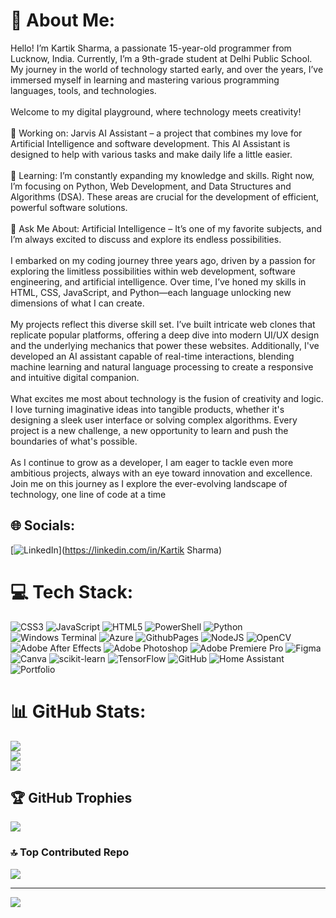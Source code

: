 # 💫 About Me:
Hello! I’m Kartik Sharma, a passionate 15-year-old programmer from Lucknow, India. Currently, I’m a 9th-grade student at Delhi Public School. My journey in the world of technology started early, and over the years, I’ve immersed myself in learning and mastering various programming languages, tools, and technologies.<br><br>Welcome to my digital playground, where technology meets creativity!<br><br>🔭 Working on: Jarvis AI Assistant – a project that combines my love for Artificial Intelligence and software development. This AI Assistant is designed to help with various tasks and make daily life a little easier.<br><br>🌱 Learning: I’m constantly expanding my knowledge and skills. Right now, I’m focusing on Python, Web Development, and Data Structures and Algorithms (DSA). These areas are crucial for the development of efficient, powerful software solutions.<br><br>💬 Ask Me About: Artificial Intelligence – It’s one of my favorite subjects, and I’m always excited to discuss and explore its endless possibilities.<br><br>I embarked on my coding journey three years ago, driven by a passion for exploring the limitless possibilities within web development, software engineering, and artificial intelligence. Over time, I’ve honed my skills in HTML, CSS, JavaScript, and Python—each language unlocking new dimensions of what I can create.<br><br>My projects reflect this diverse skill set. I’ve built intricate web clones that replicate popular platforms, offering a deep dive into modern UI/UX design and the underlying mechanics that power these websites. Additionally, I've developed an AI assistant capable of real-time interactions, blending machine learning and natural language processing to create a responsive and intuitive digital companion.<br><br>What excites me most about technology is the fusion of creativity and logic. I love turning imaginative ideas into tangible products, whether it's designing a sleek user interface or solving complex algorithms. Every project is a new challenge, a new opportunity to learn and push the boundaries of what's possible.<br><br>As I continue to grow as a developer, I am eager to tackle even more ambitious projects, always with an eye toward innovation and excellence. Join me on this journey as I explore the ever-evolving landscape of technology, one line of code at a time


## 🌐 Socials:
[![LinkedIn](https://img.shields.io/badge/LinkedIn-%230077B5.svg?logo=linkedin&logoColor=white)](https://linkedin.com/in/Kartik Sharma) 

# 💻 Tech Stack:
![CSS3](https://img.shields.io/badge/css3-%231572B6.svg?style=for-the-badge&logo=css3&logoColor=white) ![JavaScript](https://img.shields.io/badge/javascript-%23323330.svg?style=for-the-badge&logo=javascript&logoColor=%23F7DF1E) ![HTML5](https://img.shields.io/badge/html5-%23E34F26.svg?style=for-the-badge&logo=html5&logoColor=white) ![PowerShell](https://img.shields.io/badge/PowerShell-%235391FE.svg?style=for-the-badge&logo=powershell&logoColor=white) ![Python](https://img.shields.io/badge/python-3670A0?style=for-the-badge&logo=python&logoColor=ffdd54) ![Windows Terminal](https://img.shields.io/badge/Windows%20Terminal-%234D4D4D.svg?style=for-the-badge&logo=windows-terminal&logoColor=white) ![Azure](https://img.shields.io/badge/azure-%230072C6.svg?style=for-the-badge&logo=microsoftazure&logoColor=white) ![GithubPages](https://img.shields.io/badge/github%20pages-121013?style=for-the-badge&logo=github&logoColor=white) ![NodeJS](https://img.shields.io/badge/node.js-6DA55F?style=for-the-badge&logo=node.js&logoColor=white) ![OpenCV](https://img.shields.io/badge/opencv-%23white.svg?style=for-the-badge&logo=opencv&logoColor=white) ![Adobe After Effects](https://img.shields.io/badge/Adobe%20After%20Effects-9999FF.svg?style=for-the-badge&logo=Adobe%20After%20Effects&logoColor=white) ![Adobe Photoshop](https://img.shields.io/badge/adobe%20photoshop-%2331A8FF.svg?style=for-the-badge&logo=adobe%20photoshop&logoColor=white) ![Adobe Premiere Pro](https://img.shields.io/badge/Adobe%20Premiere%20Pro-9999FF.svg?style=for-the-badge&logo=Adobe%20Premiere%20Pro&logoColor=white) ![Figma](https://img.shields.io/badge/figma-%23F24E1E.svg?style=for-the-badge&logo=figma&logoColor=white) ![Canva](https://img.shields.io/badge/Canva-%2300C4CC.svg?style=for-the-badge&logo=Canva&logoColor=white) ![scikit-learn](https://img.shields.io/badge/scikit--learn-%23F7931E.svg?style=for-the-badge&logo=scikit-learn&logoColor=white) ![TensorFlow](https://img.shields.io/badge/TensorFlow-%23FF6F00.svg?style=for-the-badge&logo=TensorFlow&logoColor=white) ![GitHub](https://img.shields.io/badge/github-%23121011.svg?style=for-the-badge&logo=github&logoColor=white) ![Home Assistant](https://img.shields.io/badge/home%20assistant-%2341BDF5.svg?style=for-the-badge&logo=home-assistant&logoColor=white) ![Portfolio](https://img.shields.io/badge/Portfolio-%23000000.svg?style=for-the-badge&logo=firefox&logoColor=#FF7139)
# 📊 GitHub Stats:
![](https://github-readme-stats.vercel.app/api?username=Kartik-pro&theme=github_dark_dimmed&hide_border=false&include_all_commits=true&count_private=false)<br/>
![](https://github-readme-streak-stats.herokuapp.com/?user=Kartik-pro&theme=github_dark_dimmed&hide_border=false)<br/>
![](https://github-readme-stats.vercel.app/api/top-langs/?username=Kartik-pro&theme=github_dark_dimmed&hide_border=false&include_all_commits=true&count_private=false&layout=compact)

## 🏆 GitHub Trophies
![](https://github-profile-trophy.vercel.app/?username=Kartik-pro&theme=one_dark_pro&no-frame=false&no-bg=false&margin-w=4)

### 🔝 Top Contributed Repo
![](https://github-contributor-stats.vercel.app/api?username=Kartik-pro&limit=5&theme=dark&combine_all_yearly_contributions=true)

---
[![](https://visitcount.itsvg.in/api?id=Kartik-pro&label=Profile%20Views&color=1&icon=1&pretty=false)](https://visitcount.itsvg.in)



